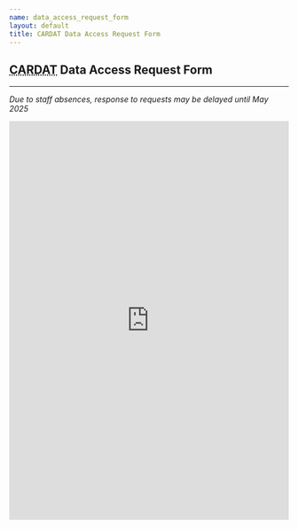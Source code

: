 ```yaml
---
name: data_access_request_form
layout: default
title: CARDAT Data Access Request Form
---
```



<h2><abbr title="Centre for Air pollution, energy and health Research Data Analysis Technology">CARDAT</abbr> Data Access Request Form</h2>
<hr class="car-red" />

<p><em>Due to staff absences, response to requests may be delayed until May 2025</em></p>

<p><iframe width="1280px" height="720px" src="https://forms.office.com/Pages/ResponsePage.aspx?id=fuOzgnGBXUixCzja5-0UqEXUDBAz6gFGpyfGhdwIFVBURDdEUkZHRlRDUThCUlFOV0M0TlJaOUZVSC4u&embed=true" frameborder="0" marginwidth="0" marginheight="0" style="border: none; max-width:100%; max-height:100vh" allowfullscreen webkitallowfullscreen mozallowfullscreen msallowfullscreen> </iframe></p>

